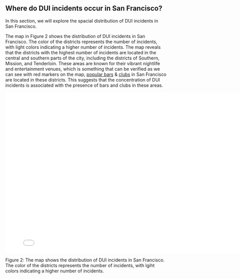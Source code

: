 ## Where do DUI incidents occur in San Francisco?
In this section, we will explore the spacial distribution of DUI incidents in San Francisco.

The map in Figure 2 shows the distribution of DUI incidents in San Francisco. The color of the districts represents the number of incidents, with light colors indicating a higher number of incidents. The map reveals that the districts with the highest number of incidents are located in the central and southern parts of the city, including the districts of Southern, Mission, and Tenderloin. These areas are known for their vibrant nightlife and entertainment venues, which is something that can be verified as we can see with red markers on the map, [popular bars](https://www.thrillist.com/drink/san-francisco/42-san-francisco-bars-you-need-to-drink-in-before-you-die-bucket-list) & [clubs](https://www.holidify.com/pages/nightclubs-in-san-francisco-5077.html) in San Francisco are located in these districts. This suggests that the concentration of DUI incidents is associated with the presence of bars and clubs in these areas.

<embed
       type="text/html" 
       src="/../figures/dui_map.html"
       width="800"
       height="500"
       width="100%"
       >

Figure 2: The map shows the distribution of DUI incidents in San Francisco. The color of the districts represents the number of incidents, with lgiht colors indicating a higher number of incidents.